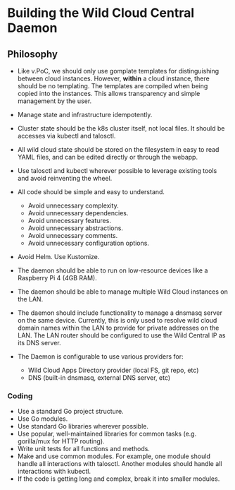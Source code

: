 # Building the Wild Cloud Central Daemon

## Philosophy

- Like v.PoC, we should only use gomplate templates for distinguishing between cloud instances. However, **within** a cloud instance, there should be no templating. The templates are compiled when being copied into the instances. This allows transparency and simple management by the user.
- Manage state and infrastructure idempotently.
- Cluster state should be the k8s cluster itself, not local files. It should be accesses via kubectl and talosctl.
- All wild cloud state should be stored on the filesystem in easy to read YAML files, and can be edited directly or through the webapp.

- Use talosctl and kubectl wherever possible to leverage existing tools and avoid reinventing the wheel.
- All code should be simple and easy to understand.
  - Avoid unnecessary complexity.
  - Avoid unnecessary dependencies.
  - Avoid unnecessary features.
  - Avoid unnecessary abstractions.
  - Avoid unnecessary comments.
  - Avoid unnecessary configuration options.
- Avoid Helm. Use Kustomize.
- The daemon should be able to run on low-resource devices like a Raspberry Pi 4 (4GB RAM).
- The daemon should be able to manage multiple Wild Cloud instances on the LAN.
- The daemon should include functionality to manage a dnsmasq server on the same device. Currently, this is only used to resolve wild cloud domain names within the LAN to provide for private addresses on the LAN. The LAN router should be configured to use the Wild Central IP as its DNS server.
- The Daemon is configurable to use various providers for:
  - Wild Cloud Apps Directory provider (local FS, git repo, etc)
  - DNS (built-in dnsmasq, external DNS server, etc)

### Coding

- Use a standard Go project structure.
- Use Go modules.
- Use standard Go libraries wherever possible.
- Use popular, well-maintained libraries for common tasks (e.g. gorilla/mux for HTTP routing).
- Write unit tests for all functions and methods.
- Make and use common modules. For example, one module should handle all interactions with talosctl. Another modules should handle all interactions with kubectl. 
- If the code is getting long and complex, break it into smaller modules.
